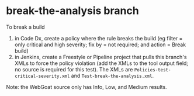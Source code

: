 # break-the-analysis branch

To break a build
1. in Code Dx, create a policy where the rule breaks the build (eg filter = only critical and high severity; fix by = not required; and action = Break build)
2. in Jenkins, create a Freestyle or Pipeline project that pulls this branch's XMLs to force the policy violation (add the XMLs to the tool output field; no source is required for this test). The XMLs are `Policies-test-critical-severity.xml` and `Test-break-the-analysis.xml`.

Note: the WebGoat source only has Info, Low, and Medium results.
